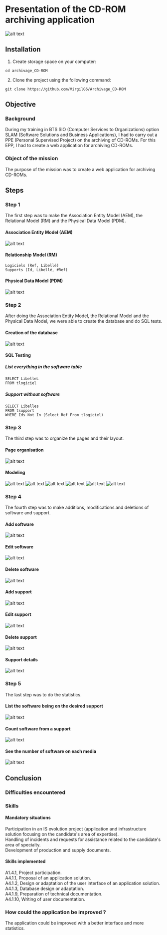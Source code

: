# Presentation of the CD-ROM archiving application
![alt text](https://github.com/VirgilG6/Archivage_CD-ROM/blob/master/assets/Accueil.png)

## Installation
1. Create storage space on your computer:
```
cd archivage_CD-ROM
```

2. Clone the project using the following command:
```
git clone https://github.com/VirgilG6/Archivage_CD-ROM
```


## Objective
### Background
During my training in BTS SIO (Computer Services to Organizations) option SLAM (Software Solutions and Business Applications), I had to carry out a PPE (Personal Supervised Project) on the archiving of CD-ROMs. For this EPP, I had to create a web application for archiving CD-ROMs.

### Object of the mission
The purpose of the mission was to create a web application for archiving CD-ROMs.


## Steps
### Step 1
The first step was to make the Association Entity Model (AEM), the Relational Model (RM) and the Physical Data Model (PDM).

#### Association Entity Model (AEM)
![alt text](https://github.com/VirgilG6/Archivage_CD-ROM/blob/master/assets/MCD.png)

#### Relationship Model (RM)
```
Logiciels (Ref, Libellé)
Supports (Id, Libellé, #Ref)

```

#### Physical Data Model (PDM)
![alt text](https://github.com/VirgilG6/Archivage_CD-ROM/blob/master/assets/MPD.png)

### Step 2
After doing the Association Entity Model, the Relational Model and the Physical Data Model, we were able to create the database and do SQL tests.

#### Creation of the database
![alt text](https://github.com/VirgilG6/Archivage_CD-ROM/blob/master/assets/Im_BD.png)

#### SQL Testing
##### List everything in the software table
```
SELECT LibelleL
FROM tlogiciel
```

##### Support without software
```
SELECT Libelles
FROM tsupport
WHERE Ids Not In (Select Ref From tlogiciel)
```


### Step 3
The third step was to organize the pages and their layout.

#### Page organisation
![alt text](https://github.com/VirgilG6/Archivage_CD-ROM/blob/master/assets/Orga_pages.png)

#### Modeling
![alt text](https://github.com/VirgilG6/Archivage_CD-ROM/blob/master/assets/Maquette_1.png)
![alt text](https://github.com/VirgilG6/Archivage_CD-ROM/blob/master/assets/Maquette_2.png)
![alt text](https://github.com/VirgilG6/Archivage_CD-ROM/blob/master/assets/Maquette_3.png)
![alt text](https://github.com/VirgilG6/Archivage_CD-ROM/blob/master/assets/Maquette_4.png)
![alt text](https://github.com/VirgilG6/Archivage_CD-ROM/blob/master/assets/Maquette_5.png)
![alt text](https://github.com/VirgilG6/Archivage_CD-ROM/blob/master/assets/Maquette_6.png)

### Step 4
The fourth step was to make additions, modifications and deletions of software and support.

#### Add software
![alt text](https://github.com/VirgilG6/Archivage_CD-ROM/blob/master/assets/ajout_logi.png)

#### Edit software
![alt text](https://github.com/VirgilG6/Archivage_CD-ROM/blob/master/assets/modif_logi.png)

#### Delete software
![alt text](https://github.com/VirgilG6/Archivage_CD-ROM/blob/master/assets/suppr_logi.png)

#### Add support
![alt text](https://github.com/VirgilG6/Archivage_CD-ROM/blob/master/assets/ajout_support.png)

#### Edit support
![alt text](https://github.com/VirgilG6/Archivage_CD-ROM/blob/master/assets/modif_support.png)

#### Delete support
![alt text](https://github.com/VirgilG6/Archivage_CD-ROM/blob/master/assets/suppr_support.png)

#### Support details
![alt text](https://github.com/VirgilG6/Archivage_CD-ROM/blob/master/assets/details_support.png)

### Step 5
The last step was to do the statistics.

#### List the software being on the desired support
![alt text](https://github.com/VirgilG6/Archivage_CD-ROM/blob/master/assets/list_logi_sur_support.png)

#### Count software from a support 
![alt text](https://github.com/VirgilG6/Archivage_CD-ROM/blob/master/assets/compt_logi.png)

#### See the number of software on each media
![alt text](https://github.com/VirgilG6/Archivage_CD-ROM/blob/master/assets/voir_nbr_logi.png)

## Conclusion
### Difficulties encountered


### Skills
#### Mandatory situations
Participation in an IS evolution project (application and infrastructure solution focusing on the candidate's area of expertise).  
Handling of incidents and requests for assistance related to the candidate's area of specialty.  
Development of production and supply documents.

#### Skills implemented
A1.4.1, Project participation.  
A4.1.1, Proposal of an application solution.  
A4.1.2, Design or adaptation of the user interface of an application solution.  
A4.1.3, Database design or adaptation.  
A4.1.9, Preparation of technical documentation.  
A4.1.10, Writing of user documentation.

### How could the application be improved ?
The application could be improved with a better interface and more statistics.
